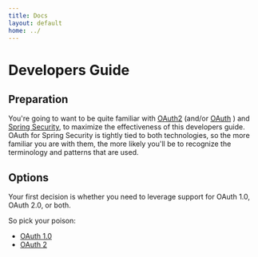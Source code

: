 ```yaml
---
title: Docs
layout: default
home: ../
---
```



# Developers Guide

## Preparation

You're going to want to be quite familiar with
[OAuth2](http://tools.ietf.org/html/draft-ietf-oauth-v2) (and/or
[OAuth](http://oauth.net) ) and
[Spring Security](http://projects.spring.io/spring-security/),
to maximize the effectiveness of this developers guide. OAuth for
Spring Security is tightly tied to both technologies, so the more
familiar you are with them, the more likely you'll be to recognize the
terminology and patterns that are used.

## Options

Your first decision is whether you need to leverage support for OAuth 1.0, OAuth 2.0, or both.

So pick your poison:

* [OAuth 1.0](oauth1.md)
* [OAuth 2](oauth2.md)
